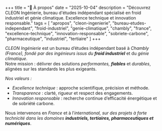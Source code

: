 +++
title = "🧭 À propos"
date = "2025-10-04"
description = "Découvrez CLEON Ingénierie, bureau d'études indépendant spécialisé en froid industriel et génie climatique. Excellence technique et innovation responsable."
tags = [
    "apropos",
    "cleon-ingenierie",
    "bureau-etudes-independant",
    "froid-industriel",
    "genie-climatique",
    "chambly",
    "france",
    "excellence-technique",
    "innovation-responsable",
    "sobriete-carbone",
    "pharmaceutique",
    "industriel",
    "tertiaire"
]
+++

_CLEON Ingénierie_ est un bureau d’études indépendant basé à _Chambly (France), fondé par des ingénieurs issus du **froid industriel**_ et du _génie climatique_.  
Notre mission : délivrer des solutions _performantes, **fiables**_ et _durables_, alignées sur les standards les plus exigeants.

_Nos valeurs :_

- _Excellence technique_ : approche scientifique, précision et méthode.
- _Transparence_ : clarté, rigueur et respect des engagements.
- _Innovation responsable_ : recherche continue d’efficacité énergétique et de sobriété carbone.

Nous intervenons en _France_ et à l’_international, sur des projets à forte technicité dans les domaines **industriels, tertiaires, pharmaceutiques et numériques**_.
